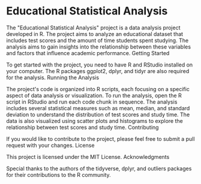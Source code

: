 # Educational Statistical Analysis

The "Educational Statistical Analysis" project is a data analysis project developed in R. The project aims to analyze an educational dataset that includes test scores and the amount of time students spent studying. The analysis aims to gain insights into the relationship between these variables and factors that influence academic performance.
Getting Started

To get started with the project, you need to have R and RStudio installed on your computer. The R packages ggplot2, dplyr, and tidyr are also required for the analysis.
Running the Analysis

The project's code is organized into R scripts, each focusing on a specific aspect of data analysis or visualization. To run the analysis, open the R script in RStudio and run each code chunk in sequence. The analysis includes several statistical measures such as mean, median, and standard deviation to understand the distribution of test scores and study time. The data is also visualized using scatter plots and histograms to explore the relationship between test scores and study time.
Contributing

If you would like to contribute to the project, please feel free to submit a pull request with your changes.
License

This project is licensed under the MIT License.
Acknowledgments

Special thanks to the authors of the tidyverse, dplyr, and outliers packages for their contributions to the R community.
